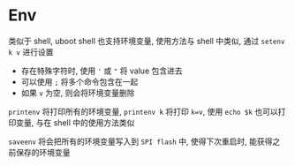 # Env

类似于 shell, uboot shell 也支持环境变量, 使用方法与 shell 中类似, 通过 `setenv k v` 进行设置
- 存在特殊字符时, 使用 `'` 或 `"` 将 value 包含进去
- 可以使用 `;` 将多个命令包含在一起
- 如果 `v` 为空, 则会将环境变量删除


`printenv` 将打印所有的环境变量, `printenv k` 将打印 `k=v`, 使用 `echo $k` 也可以打印变量, 与在 shell 中的使用方法类似

`saveenv` 将会把所有的环境变量写入到 `SPI flash` 中, 使得下次重启时, 能获得之前保存的环境变量